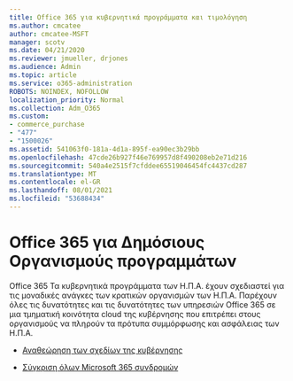 ```yaml
---
title: Office 365 για κυβερνητικά προγράμματα και τιμολόγηση
ms.author: cmcatee
author: cmcatee-MSFT
manager: scotv
ms.date: 04/21/2020
ms.reviewer: jmueller, drjones
ms.audience: Admin
ms.topic: article
ms.service: o365-administration
ROBOTS: NOINDEX, NOFOLLOW
localization_priority: Normal
ms.collection: Adm_O365
ms.custom:
- commerce_purchase
- "477"
- "1500026"
ms.assetid: 541063f0-181a-4d1a-895f-ea90ec3b29bb
ms.openlocfilehash: 47cde26b927f46e769957d8f490208eb2e71d216
ms.sourcegitcommit: 540a4e2515f7cfddee65519046454fc4437cd287
ms.translationtype: MT
ms.contentlocale: el-GR
ms.lasthandoff: 08/01/2021
ms.locfileid: "53688434"
---
```

# <a name="office-365-government-plans"></a>Office 365 για Δημόσιους Οργανισμούς προγραμμάτων

Office 365 Τα κυβερνητικά προγράμματα των Η.Π.Α. έχουν σχεδιαστεί για τις μοναδικές ανάγκες των κρατικών οργανισμών των Η.Π.Α. Παρέχουν όλες τις δυνατότητες και τις δυνατότητες των υπηρεσιών Office 365 σε μια τμηματική κοινότητα cloud της κυβέρνησης που επιτρέπει στους οργανισμούς να πληρούν τα πρότυπα συμμόρφωσης και ασφάλειας των Η.Π.Α.
  
- [Αναθεώρηση των σχεδίων της κυβέρνησης](https://products.office.com/government/compare-office-365-government-plans)

- [Σύγκριση όλων Microsoft 365 συνδρομών](https://products.office.com/business/compare-more-office-365-for-business-plans)